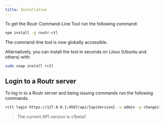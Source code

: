 ```yaml
---
title: Installation
---
```

To get the Routr Command-Line Tool run the following command:

```bash
npm install -g routr-ctl
```

The command-line tool is now globally accessible.

Alternatively, you can install the tool in seconds on Linux (Ubuntu and others) with:

```bash
sudo snap install rctl
```

## Login to a Routr server

To log in to a Routr server and being issuing commands run the following commands.

```bash
rctl login https://127.0.0.1:4567/api/{apiVersion} -u admin -p changeit
```

> The current API version is v1beta1
